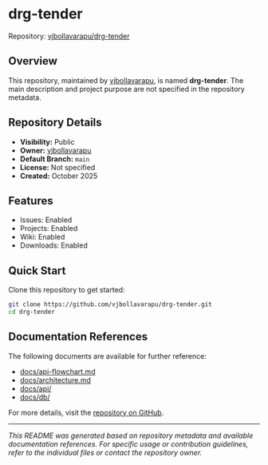 # drg-tender

Repository: [vjbollavarapu/drg-tender](https://github.com/vjbollavarapu/drg-tender)

## Overview

This repository, maintained by [vjbollavarapu](https://github.com/vjbollavarapu), is named **drg-tender**. The main description and project purpose are not specified in the repository metadata.

## Repository Details

- **Visibility:** Public
- **Owner:** [vjbollavarapu](https://github.com/vjbollavarapu)
- **Default Branch:** `main`
- **License:** Not specified
- **Created:** October 2025

## Features

- Issues: Enabled
- Projects: Enabled
- Wiki: Enabled
- Downloads: Enabled

## Quick Start

Clone this repository to get started:

```sh
git clone https://github.com/vjbollavarapu/drg-tender.git
cd drg-tender
```

## Documentation References

The following documents are available for further reference:

- [docs/api-flowchart.md](https://github.com/vjbollavarapu/drg-tender/blob/main/docs/api-flowchart.md)  
- [docs/architecture.md](https://github.com/vjbollavarapu/drg-tender/blob/main/docs/architecture.md)  
- [docs/api/](https://github.com/vjbollavarapu/drg-tender/tree/main/docs/api)  
- [docs/db/](https://github.com/vjbollavarapu/drg-tender/tree/main/docs/db)

For more details, visit the [repository on GitHub](https://github.com/vjbollavarapu/drg-tender).

---

_This README was generated based on repository metadata and available documentation references. For specific usage or contribution guidelines, refer to the individual files or contact the repository owner._
